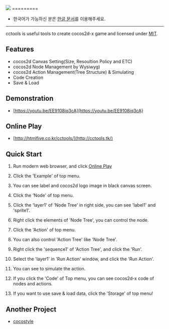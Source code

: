 <img src="https://raw.githubusercontent.com/sincntx/cctools/master/res/logo.png">
=========

- 한국어가 가능하신 분은 [한글 문서](./doc/README_ko.md)를 이용해주세요.

---

cctools is useful tools to create cocos2d-x game and licensed under [MIT](./LICENSE).

## Features

- cocos2d Canvas Setting(Size, Resoultion Policy and ETC)
- cocos2d Node Management by Wysiwyg)
- cocos2d Action Management(Tree Structure) & Simulating
- Code Creation
- Save & Load

## Demonstration

- [https://youtu.be/EE9108iq3cA](https://youtu.be/EE9108iq3cA)

## Online Play

- [http://htmlfive.co.kr/cctools/](http://cctools.tk/)

## Quick Start

1. Run modern web browser, and click [Online Play](http://cctools.tk)

2. Click the 'Example' of top menu.

3. You can see label and cocos2d logo image in black canvas screen.

4. Click the 'Node' of top menu.

5. Click the 'layer1' of 'Node Tree' in right side, you can see 'label1' and 'sprite1'.

6. Right click the elements of 'Node Tree', you can control the node.

7. Click the 'Action' of top menu.

8. You can also control 'Action Tree' like 'Node Tree'.

9. Right click the 'sequence1' of 'Action Tree', and click the 'Run'.

10. Select the 'layer1' in 'Run Action' window, and click the 'Run Action'.

11. You can see to simulate the action.

12. If you click the 'Code' of Top menu, you can see cocos2d-x code of nodes and actions.

13. If you want to use save & load data, click the 'Storage' of top menu!

## Another Project

- [cocostyle](https://github.com/sincntx/cocostyle)
